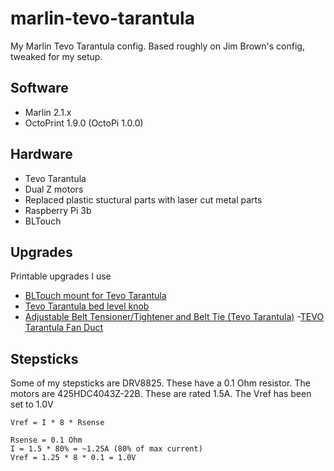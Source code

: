 # marlin-tevo-tarantula
My Marlin Tevo Tarantula config. Based roughly on Jim Brown's config, tweaked for my setup.

## Software
- Marlin 2.1.x
- OctoPrint 1.9.0 (OctoPi 1.0.0)

## Hardware
- Tevo Tarantula
- Dual Z motors
- Replaced plastic stuctural parts with laser cut metal parts
- Raspberry Pi 3b
- BLTouch

## Upgrades
Printable upgrades I use
- [BLTouch mount for Tevo Tarantula](https://www.thingiverse.com/thing:2673200)
- [Tevo Tarantula bed level knob](https://www.thingiverse.com/thing:2330042)
- [Adjustable Belt Tensioner/Tightener and Belt Tie (Tevo Tarantula)](https://www.thingiverse.com/thing:1780636)
-[TEVO Tarantula Fan Duct](https://www.thingiverse.com/thing:2284224)

## Stepsticks
Some of my stepsticks are DRV8825. These have a 0.1 Ohm resistor.
The motors are 425HDC4043Z-22B. These are rated 1.5A.
The Vref has been set to 1.0V

```
Vref = I * 8 * Rsense

Rsense = 0.1 Ohm
I = 1.5 * 80% = ~1.25A (80% of max current)
Vref = 1.25 * 8 * 0.1 = 1.0V
```
